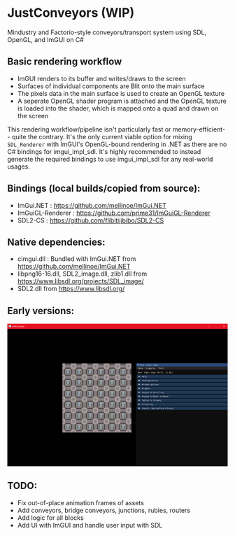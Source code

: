 # JustConveyors (WIP)
Mindustry and Factorio-style conveyors/transport system using SDL, OpenGL, and ImGUI on C#

## Basic rendering workflow
- ImGUI renders to its buffer and writes/draws to the screen
- Surfaces of individual components are Blit onto the main surface
- The pixels data in the main surface is used to create an OpenGL texture
- A seperate OpenGL shader program is attached and the OpenGL texture is loaded into the shader, which is mapped onto a quad and drawn on the screen

This rendering workflow/pipeline isn't particularly fast or memory-efficient-- quite the contrary. It's the only current viable option for mixing `SDL_Renderer` with ImGUI's OpenGL-bound rendering in .NET as there are no C# bindings for imgui_impl_sdl. 
It's highly recommended to instead generate the required bindings to use imgui_impl_sdl for any real-world usages.

## Bindings (local builds/copied from source):
- ImGui.NET : https://github.com/mellinoe/ImGui.NET
- ImGuiGL-Renderer : https://github.com/prime31/ImGuiGL-Renderer
- SDL2-CS : https://github.com/flibitijibibo/SDL2-CS

## Native dependencies:
- cimgui.dll : Bundled with ImGui.NET from https://github.com/mellinoe/ImGui.NET
- libpng16-16.dll, SDL2_image.dll, zlib1.dll from https://www.libsdl.org/projects/SDL_image/
- SDL2.dll from https://www.libsdl.org/

## Early versions:
![Testing screenshot](https://raw.githubusercontent.com/rossiyareich/JustConveyors/master/.github/images/screenshot0.png "Early render test")

## TODO:
- Fix out-of-place animation frames of assets
- Add conveyors, bridge conveyors, junctions, rubies, routers
- Add logic for all blocks
- Add UI with ImGUI and handle user input with SDL
